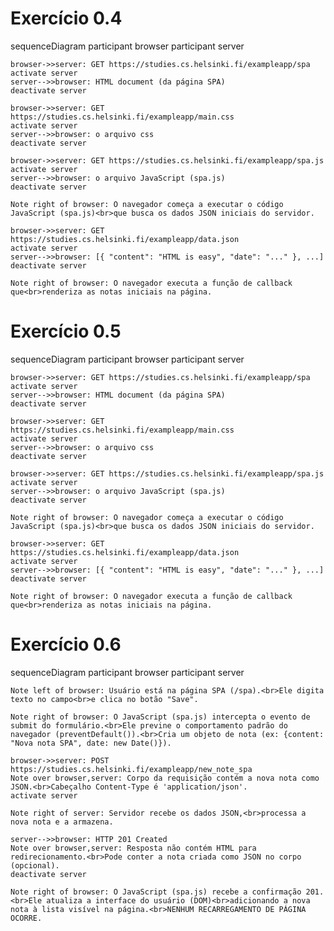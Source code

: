 # Exercício 0.4

sequenceDiagram
    participant browser
    participant server

    browser->>server: GET https://studies.cs.helsinki.fi/exampleapp/spa
    activate server
    server-->>browser: HTML document (da página SPA)
    deactivate server

    browser->>server: GET https://studies.cs.helsinki.fi/exampleapp/main.css
    activate server
    server-->>browser: o arquivo css
    deactivate server

    browser->>server: GET https://studies.cs.helsinki.fi/exampleapp/spa.js
    activate server
    server-->>browser: o arquivo JavaScript (spa.js)
    deactivate server

    Note right of browser: O navegador começa a executar o código JavaScript (spa.js)<br>que busca os dados JSON iniciais do servidor.

    browser->>server: GET https://studies.cs.helsinki.fi/exampleapp/data.json
    activate server
    server-->>browser: [{ "content": "HTML is easy", "date": "..." }, ...]
    deactivate server

    Note right of browser: O navegador executa a função de callback que<br>renderiza as notas iniciais na página.

# Exercício 0.5

sequenceDiagram
    participant browser
    participant server

    browser->>server: GET https://studies.cs.helsinki.fi/exampleapp/spa
    activate server
    server-->>browser: HTML document (da página SPA)
    deactivate server

    browser->>server: GET https://studies.cs.helsinki.fi/exampleapp/main.css
    activate server
    server-->>browser: o arquivo css
    deactivate server

    browser->>server: GET https://studies.cs.helsinki.fi/exampleapp/spa.js
    activate server
    server-->>browser: o arquivo JavaScript (spa.js)
    deactivate server

    Note right of browser: O navegador começa a executar o código JavaScript (spa.js)<br>que busca os dados JSON iniciais do servidor.

    browser->>server: GET https://studies.cs.helsinki.fi/exampleapp/data.json
    activate server
    server-->>browser: [{ "content": "HTML is easy", "date": "..." }, ...]
    deactivate server

    Note right of browser: O navegador executa a função de callback que<br>renderiza as notas iniciais na página.

# Exercício 0.6

sequenceDiagram
    participant browser
    participant server

    Note left of browser: Usuário está na página SPA (/spa).<br>Ele digita texto no campo<br>e clica no botão "Save".

    Note right of browser: O JavaScript (spa.js) intercepta o evento de submit do formulário.<br>Ele previne o comportamento padrão do navegador (preventDefault()).<br>Cria um objeto de nota (ex: {content: "Nova nota SPA", date: new Date()}).

    browser->>server: POST https://studies.cs.helsinki.fi/exampleapp/new_note_spa
    Note over browser,server: Corpo da requisição contém a nova nota como JSON.<br>Cabeçalho Content-Type é 'application/json'.
    activate server

    Note right of server: Servidor recebe os dados JSON,<br>processa a nova nota e a armazena.

    server-->>browser: HTTP 201 Created
    Note over browser,server: Resposta não contém HTML para redirecionamento.<br>Pode conter a nota criada como JSON no corpo (opcional).
    deactivate server

    Note right of browser: O JavaScript (spa.js) recebe a confirmação 201.<br>Ele atualiza a interface do usuário (DOM)<br>adicionando a nova nota à lista visível na página.<br>NENHUM RECARREGAMENTO DE PÁGINA OCORRE.